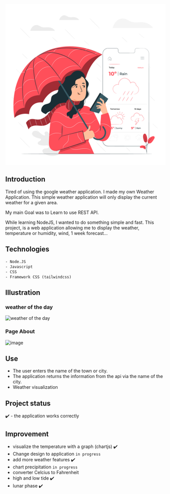 ![WeatherApp](https://github.com/Silent-Ame/Weather-App/blob/main/3324647.jpg)

## Introduction
Tired of using the google weather application. I made my own Weather Application.
This simple weather application will only display the current weather for a given area.

My main Goal was to Learn to use REST API.

While learning NodeJS, I wanted to do something simple and fast. This project, is a web application allowing me to
display the weather, temperature or humidity, wind, 1 week forecast...

## Technologies
```
- Node.JS
- Javascript
- CSS
- Framework CSS (tailwindcss)
```

## Illustration
### weather of the day
![weather of the day](https://user-images.githubusercontent.com/38507456/124138786-4a7bce80-da87-11eb-89ee-7c0e47810590.png)

### Page About
![image](https://user-images.githubusercontent.com/38507456/124139116-97f83b80-da87-11eb-8828-ead12c477612.png)


## Use
- The user enters the name of the town or city.
- The application returns the information from the api via the name of the city.
- Weather visualization

## Project status
✔️ - the application works correctly

## Improvement
- visualize the temperature with a graph (chartjs) ✔️
- Change design to application `in progress`
- add more weather features ✔️
- chart precipitation `in progress`
- converter Celcius to Fahrenheit
- high and low tide ✔️
- lunar phase ✔️ 

